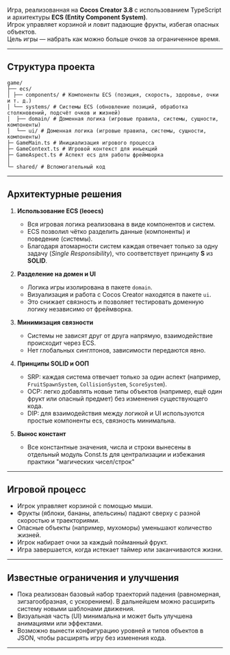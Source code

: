 
Игра, реализованная на **Cocos Creator 3.8** с использованием TypeScript и архитектуры **ECS (Entity Component System)**.  
Игрок управляет корзиной и ловит падающие фрукты, избегая опасных объектов.  
Цель игры — набрать как можно больше очков за ограниченное время.  

---

## Структура проекта
```
game/
├── ecs/
│ ├── components/ # Компоненты ECS (позиция, скорость, здоровье, очки и т. д.)
│ └── systems/ # Системы ECS (обновление позиций, обработка столкновений, подсчёт очков и жизней)
│  ├── domain/ # Доменная логика (игровые правила, системы, сущности, компоненты)
│  └── ui/ # Доменная логика (игровые правила, системы, сущности, компоненты)
├─ GameMain.ts # Инициализация игрового процесса
├─ GameContext.ts # Игровой контекст для инъекций
├─ GameAspect.ts # Аспект ecs для работы фреймворка
│
└─ shared/ # Вспомогательный код
```

---

## Архитектурные решения

1. **Использование ECS (leoecs)**  
   - Вся игровая логика реализована в виде компонентов и систем.  
   - ECS позволил чётко разделить данные (компоненты) и поведение (системы).  
   - Благодаря атомарности систем каждая отвечает только за одну задачу (*Single Responsibility*), что соответствует принципу **S** из **SOLID**.  

2. **Разделение на домен и UI**  
   - Логика игры изолирована в пакете `domain`.  
   - Визуализация и работа с Cocos Creator находятся в пакете `ui`.  
   - Это снижает связность и позволяет тестировать доменную логику независимо от фреймворка.  

3. **Минимизация связности**  
   - Системы не зависят друг от друга напрямую, взаимодействие происходит через ECS.  
   - Нет глобальных синглтонов, зависимости передаются явно.  

4. **Принципы SOLID и ООП**  
   - SRP: каждая система отвечает только за один аспект (например, `FruitSpawnSystem`, `CollisionSystem`, `ScoreSystem`).  
   - OCP: легко добавлять новые типы объектов (например, ещё один фрукт или опасный предмет) без изменения существующего кода.  
   - DIP: для взаимодействия между логикой и UI используются простые компоненты ecs, связность минимальна.

5. **Вынос констант**
   - Все константные значения, числа и строки вынесены в отдельный модуль Const.ts для централизации и избежания практики "магических чисел/строк"

---

## Игровой процесс

- Игрок управляет корзиной с помощью мыши.  
- Фрукты (яблоки, бананы, апельсины) падают сверху с разной скоростью и траекториями.  
- Опасные объекты (например, мухоморы) уменьшают количество жизней.  
- Игрок набирает очки за каждый пойманный фрукт.  
- Игра завершается, когда истекает таймер или заканчиваются жизни.  

---

## Известные ограничения и улучшения

- Пока реализован базовый набор траекторий падения (равномерная, зигзагообразная, с ускорением). В дальнейшем можно расширить систему новыми шаблонами движения.  
- Визуальная часть (UI) минимальна и может быть улучшена анимациями или эффектами.  
- Возможно вынести конфигурацию уровней и типов объектов в JSON, чтобы расширять игру без изменения кода.  

---